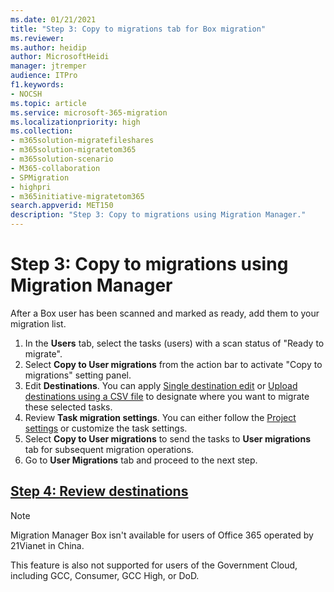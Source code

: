 ```yaml
---
ms.date: 01/21/2021
title: "Step 3: Copy to migrations tab for Box migration"
ms.reviewer: 
ms.author: heidip
author: MicrosoftHeidi
manager: jtremper
audience: ITPro
f1.keywords:
- NOCSH
ms.topic: article
ms.service: microsoft-365-migration
ms.localizationpriority: high
ms.collection:
- m365solution-migratefileshares
- m365solution-migratetom365
- m365solution-scenario 
- M365-collaboration
- SPMigration
- highpri
- m365initiative-migratetom365
search.appverid: MET150
description: "Step 3: Copy to migrations using Migration Manager."
---
```


# Step 3: Copy to migrations using Migration Manager


After a Box user has been scanned and marked as ready, add them to your migration list.  

1. In the **Users** tab, select the tasks (users) with a scan status of "Ready to migrate".
1. Select **Copy to User migrations** from the action bar to activate "Copy to migrations" setting panel.
1. Edit **Destinations**. You can apply [Single destination edit](/sharepointmigration/mm-box-step4-review-destinations) or [Upload destinations using a CSV file](/sharepointmigration/mm-box-step4-review-destinations) to designate where you want to migrate these selected tasks.
1. Review **Task migration settings**. You can either follow the [Project settings](/sharepointmigration/mm-project-settings) or customize the task settings.
1. Select **Copy to User migrations** to send the tasks to **User migrations** tab for subsequent migration operations.
1. Go to **User Migrations** tab and proceed to the next step.

## [**Step 4: Review destinations**](mm-box-step4-review-destinations.md)


>[!NOTE]
>Migration Manager Box isn't available for users of Office 365 operated by 21Vianet in China.
>
> This feature is also not supported for users of the Government Cloud, including GCC, Consumer, GCC High, or DoD.
